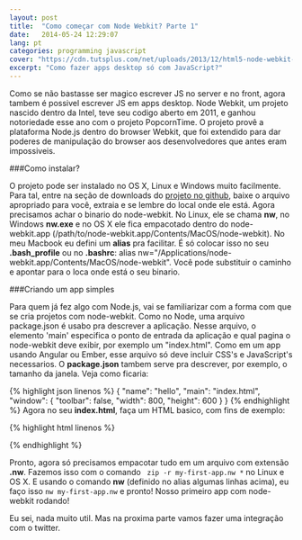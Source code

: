 ```yaml
---
layout: post
title:  "Como começar com Node Webkit? Parte 1"
date:   2014-05-24 12:29:07
lang: pt
categories: programming javascript
cover: "https://cdn.tutsplus.com/net/uploads/2013/12/html5-node-webkit-retina-preview.png"
excerpt: "Como fazer apps desktop só com JavaScript?"
---
```

Como se não bastasse ser magico escrever JS no server e no front, agora tambem é possivel
escrever JS em apps desktop. Node Webkit, um projeto nascido dentro da Intel, teve seu codigo
aberto em 2011, e ganhou notoriedade esse ano com o projeto PopcornTime. O projeto provê a plataforma Node.js dentro do browser Webkit, que foi extendido
para dar poderes de manipulação do browser aos desenvolvedores que antes eram impossiveis.

###Como instalar?

O projeto pode ser instalado no OS X, Linux e Windows muito facilmente. Para tal, entre na seção de downloads do [projeto no github](https://github.com/rogerwang/node-webkit#downloads),
baixe o arquivo apropriado para você, extraia e se lembre do local onde ele está.
Agora precisamos achar o binario do node-webkit. No Linux, ele se chama **nw**, no Windows **nw.exe** e no OS X ele fica empacotado dentro do node-webkit.app (/path/to/node-webkit.app/Contents/MacOS/node-webkit).
No meu Macbook eu defini um **alias** pra facilitar. É só colocar isso no seu **.bash_profile** ou no **.bashrc**:
alias nw="/Applications/node-webkit.app/Contents/MacOS/node-webkit". Você pode substituir o caminho e apontar para o loca onde está o seu binario.

###Criando um app simples

Para quem já fez algo com Node.js, vai se familiarizar com a forma com que se cria projetos com node-webkit.
Como no Node, uma arquivo package.json é usabo pra descrever a aplicação. Nesse arquivo, o elemento 'main' especifica o ponto de entrada da aplicação e qual pagina o node-webkit deve exibir, por exemplo um "index.html". Como em um app usando Angular ou Ember,
esse arquivo só deve incluir CSS's e JavaScript's necessarios. O **package.json** tambem serve pra descrever, por exemplo, o tamanho da janela. Veja como ficaria:

{% highlight json linenos %}
{
  "name": "hello",
  "main": "index.html",
  "window": {
    "toolbar": false,
    "width": 800,
    "height": 600
  }
}
{% endhighlight %}
Agora no seu **index.html**, faça um HTML basico, com fins de exemplo:

{% highlight html linenos %}
<!DOCTYPE html>
<html>
  <head>
    <title>Meu Primeiro App Node Webkit</title>
  </head>
  <body>

  </body>
</html>
{% endhighlight %}

Pronto, agora só precisamos empacotar tudo em um arquivo com extensão **.nw**. Fazemos isso com o comando ``` zip -r my-first-app.nw *``` no Linux e OS X.
E usando o comando **nw** (definido no alias algumas linhas acima), eu faço isso ```nw my-first-app.nw``` e pronto! Nosso primeiro app com node-webkit rodando!

Eu sei, nada muito util. Mas na proxima parte vamos fazer uma integração com o twitter.
